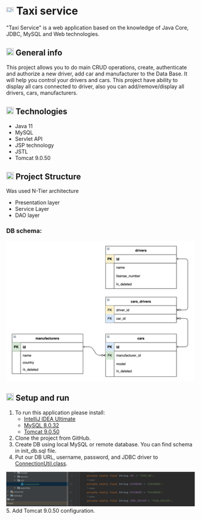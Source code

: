﻿
 

# <img height="20" src="https://github.githubassets.com/images/icons/emoji/unicode/1f696.png?v8" width="20"/> **Taxi service**

"Taxi Service" is a web application based on the knowledge of Java Core, JDBC, MySQL and Web technologies.

## <img height="20" src="https://github.githubassets.com/images/icons/emoji/unicode/2139.png?v8" width="20"/> **General info**

This project allows you to do main CRUD operations, create, 
authenticate and authorize a new driver, 
add car and manufacturer to the Data Base.
It will help you control your drivers and cars.
This project have ability to display all cars connected 
to driver, also you can add/remove/display all drivers, cars, manufacturers.

## <img height="20" src="https://github.githubassets.com/images/icons/emoji/unicode/1f9d1-1f4bb.png?v8" width="20"/> **Technologies**

* Java 11
* MySQL
* Servlet API
* JSP technology
* JSTL
* Tomcat 9.0.50

## <img height="20" src="https://github.githubassets.com/images/icons/emoji/unicode/1f4c2.png?v8" width="20"/> **Project Structure**
Was used N-Tier architecture
* Presentation layer
* Service Layer
* DAO layer

### **DB schema:**

![img_1.png](img_1.png)

## <img height="20" src="https://github.githubassets.com/images/icons/emoji/unicode/2699.png?v8" width="20"/> **Setup and run**

1. To run this application please install:
   * [IntelliJ IDEA Ultimate](https://www.jetbrains.com/lp/intellij-frameworks/)
   * [MySQL 8.0.32](https://www.softportal.com/software-65-mysql.html)
   * [Tomcat 9.0.50](https://archive.apache.org/dist/tomcat/tomcat-9/v9.0.50/bin/)
2. Clone the project from GitHub.
3. Create DB using local MySQL or remote database. You can find schema in init_db.sql file.
4. Put our DB URL, username, password, and JDBC driver to [ConnectionUtil.class](https://github.com/sanya-1xx8/taxi-service/blob/main/src/main/java/taxi/util/ConnectionUtil.java).

![img_2.png](img_2.png)
5. Add Tomcat 9.0.50 configuration.